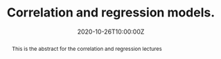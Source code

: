 ---
abstract: This is the abstract for the correlation and regression lectures
address:
  city: Richmond
  country: United States
  postcode: "23284"
  region: VA
  street: 1000 West Cary Street
all_day: false
authors: ["Rodney"]
date: "2020-10-26T10:00:00Z"
date_end: "2020-10-26T15:00:00Z"
event: Data Literacy Lecture on Correlation & Regression models.
event_url: https://us02web.zoom.us/j/86289645889?pwd=YzVBZlhPYUwydE5pNWVhTFExSlA2Zz09
featured: false
location: Center for Environmental Studies
math: false
summary: Correloation & Regression.
tags: ["lm","glm","nmle"]
keywords: ["models"]
title: Correlation and regression models.
url_code: ""
url_pdf: ""
url_slides: ""
url_video: ""
---